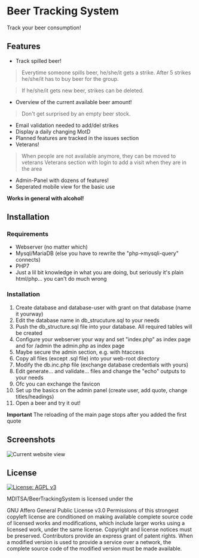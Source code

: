 # Beer Tracking System
Track your beer consumption!
## Features
- Track spilled beer!
> Everytime someone spills beer, he/she/it gets a strike. After 5 strikes he/she/it has to buy beer for the group.

> If he/she/it gets new beer, strikes can be deleted.
- Overview of the current available beer amount!
> Don't get surprised by an empty beer stock.
- Email validation needed to add/del strikes
- Display a daily changing MotD
- Planned features are tracked in the issues section
- Veterans!
> When people are not available anymore, they can be moved to veterans
> Veterans section with login to add a visit when they are in the area
- Admin-Panel with dozens of features!
- Seperated mobile view for the basic use

**Works in general with alcohol!**

## Installation
### Requirements
- Webserver (no matter which)
- Mysql/MariaDB (else you have to rewrite the "php->mysqli-query" connects)
- PHP7
- Just a lil bit knowledge in what you are doing, but seriously it's plain html/php... you can't do much wrong

### Installation
1. Create database and database-user with grant on that database (name it yourway)
2. Edit the database name in db_strucuture.sql to your needs
3. Push the db_structure.sql file into your database. All required tables will be created
4. Configure your webserver your way and set "index.php" as index page and for /admin the admin.php as index page
5. Maybe secure the admin section, e.g. with htaccess
6. Copy all files (except .sql file) into your web-root directory
7. Modify the db.inc.php file (exchange database credentials with yours)
8. Edit generate... and validate... files and change the "echo" outputs to your needs 
9. Ofc you can exchange the favicon
10. Set up the basics on the admin panel (create user, add quote, change titles/headings)
11. Open a beer and try it out!

**Important** The reloading of the main page stops after you added the first quote

## Screenshots
![Current website view](https://image.prntscr.com/image/y1VPM7WmQQmHTgtqb8vv-A.png)

## License
[![License: AGPL v3](https://img.shields.io/badge/License-AGPL%20v3-blue.svg)](https://www.gnu.org/licenses/agpl-3.0)

MDITSA/BeerTrackingSystem is licensed under the

GNU Affero General Public License v3.0
Permissions of this strongest copyleft license are conditioned on making available complete source code of licensed works and modifications, which include larger works using a licensed work, under the same license. Copyright and license notices must be preserved. Contributors provide an express grant of patent rights. When a modified version is used to provide a service over a network, the complete source code of the modified version must be made available.
